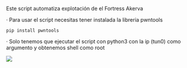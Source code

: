 Este script automatiza explotación de el Fortress Akerva

· Para usar el script necesitas tener instalada la libreria pwntools

    pip install pwntools

· Solo tenemos que ejecutar el script con python3 con la ip (tun0) como argumento y obtenemos shell como root

<img src="https://raw.githubusercontent.com/GatoGamer1155/Imagenes-Repositorios/main/ak.png">
